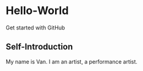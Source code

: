 # Hello-World
Get started with GitHub

## Self-Introduction
My name is Van. I am an artist, a performance artist.
